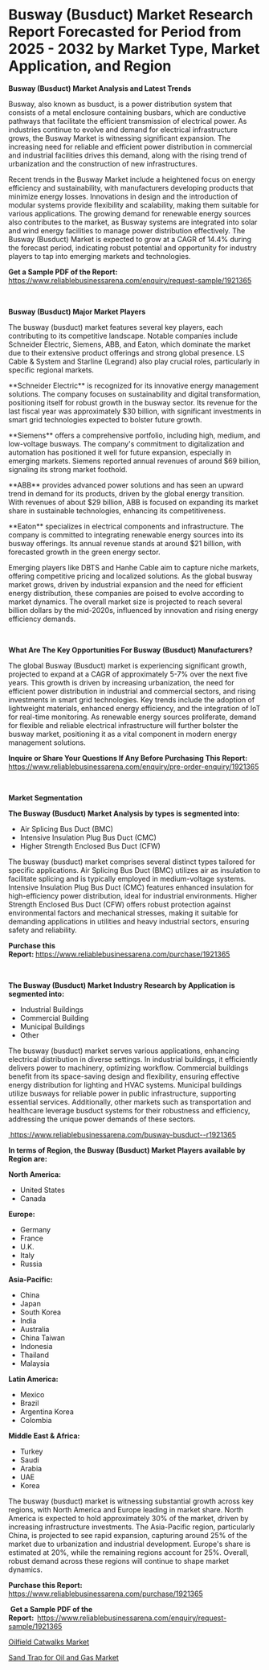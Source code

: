 <p><h1>Busway (Busduct) Market Research Report Forecasted for Period from 2025 -  2032 by Market Type, Market Application, and Region</h1></p><p><strong>Busway (Busduct) Market Analysis and Latest Trends</strong></p>
<p><p>Busway, also known as busduct, is a power distribution system that consists of a metal enclosure containing busbars, which are conductive pathways that facilitate the efficient transmission of electrical power. As industries continue to evolve and demand for electrical infrastructure grows, the Busway Market is witnessing significant expansion. The increasing need for reliable and efficient power distribution in commercial and industrial facilities drives this demand, along with the rising trend of urbanization and the construction of new infrastructures.</p><p>Recent trends in the Busway Market include a heightened focus on energy efficiency and sustainability, with manufacturers developing products that minimize energy losses. Innovations in design and the introduction of modular systems provide flexibility and scalability, making them suitable for various applications. The growing demand for renewable energy sources also contributes to the market, as Busway systems are integrated into solar and wind energy facilities to manage power distribution effectively. The Busway (Busduct) Market is expected to grow at a CAGR of 14.4% during the forecast period, indicating robust potential and opportunity for industry players to tap into emerging markets and technologies.</p></p>
<p><strong>Get a Sample PDF of the Report:&nbsp;</strong> <a href="https://www.reliablebusinessarena.com/enquiry/request-sample/1921365?utm_campaign=2217&utm_medium=2&utm_source=Github&utm_content=ia&utm_term=07042025&utm_id=busway-busduct">https://www.reliablebusinessarena.com/enquiry/request-sample/1921365</a></p>
<p>&nbsp;</p>
<p><strong>Busway (Busduct) Major Market Players</strong></p>
<p><p>The busway (busduct) market features several key players, each contributing to its competitive landscape. Notable companies include Schneider Electric, Siemens, ABB, and Eaton, which dominate the market due to their extensive product offerings and strong global presence. LS Cable & System and Starline (Legrand) also play crucial roles, particularly in specific regional markets.</p><p>**Schneider Electric** is recognized for its innovative energy management solutions. The company focuses on sustainability and digital transformation, positioning itself for robust growth in the busway sector. Its revenue for the last fiscal year was approximately $30 billion, with significant investments in smart grid technologies expected to bolster future growth.</p><p>**Siemens** offers a comprehensive portfolio, including high, medium, and low-voltage busways. The company's commitment to digitalization and automation has positioned it well for future expansion, especially in emerging markets. Siemens reported annual revenues of around $69 billion, signaling its strong market foothold.</p><p>**ABB** provides advanced power solutions and has seen an upward trend in demand for its products, driven by the global energy transition. With revenues of about $29 billion, ABB is focused on expanding its market share in sustainable technologies, enhancing its competitiveness.</p><p>**Eaton** specializes in electrical components and infrastructure. The company is committed to integrating renewable energy sources into its busway offerings. Its annual revenue stands at around $21 billion, with forecasted growth in the green energy sector.</p><p>Emerging players like DBTS and Hanhe Cable aim to capture niche markets, offering competitive pricing and localized solutions. As the global busway market grows, driven by industrial expansion and the need for efficient energy distribution, these companies are poised to evolve according to market dynamics. The overall market size is projected to reach several billion dollars by the mid-2020s, influenced by innovation and rising energy efficiency demands.</p></p>
<p>&nbsp;</p>
<p><strong>What Are The Key Opportunities For Busway (Busduct) Manufacturers?</strong></p>
<p><p>The global Busway (Busduct) market is experiencing significant growth, projected to expand at a CAGR of approximately 5-7% over the next five years. This growth is driven by increasing urbanization, the need for efficient power distribution in industrial and commercial sectors, and rising investments in smart grid technologies. Key trends include the adoption of lightweight materials, enhanced energy efficiency, and the integration of IoT for real-time monitoring. As renewable energy sources proliferate, demand for flexible and reliable electrical infrastructure will further bolster the busway market, positioning it as a vital component in modern energy management solutions.</p></p>
<p><strong>Inquire or Share Your Questions If Any Before Purchasing This Report:</strong> <a href="https://www.reliablebusinessarena.com/enquiry/pre-order-enquiry/1921365?utm_campaign=2217&utm_medium=2&utm_source=Github&utm_content=ia&utm_term=07042025&utm_id=busway-busduct">https://www.reliablebusinessarena.com/enquiry/pre-order-enquiry/1921365</a></p>
<p>&nbsp;</p>
<p><strong>Market Segmentation</strong></p>
<p><strong>The Busway (Busduct) Market Analysis by types is segmented into:</strong></p>
<p><ul><li>Air Splicing Bus Duct (BMC)</li><li>Intensive Insulation Plug Bus Duct (CMC)</li><li>Higher Strength Enclosed Bus Duct (CFW)</li></ul></p>
<p><p>The busway (busduct) market comprises several distinct types tailored for specific applications. Air Splicing Bus Duct (BMC) utilizes air as insulation to facilitate splicing and is typically employed in medium-voltage systems. Intensive Insulation Plug Bus Duct (CMC) features enhanced insulation for high-efficiency power distribution, ideal for industrial environments. Higher Strength Enclosed Bus Duct (CFW) offers robust protection against environmental factors and mechanical stresses, making it suitable for demanding applications in utilities and heavy industrial sectors, ensuring safety and reliability.</p></p>
<p><strong>Purchase this Report:&nbsp;</strong><a href="https://www.reliablebusinessarena.com/purchase/1921365?utm_campaign=2217&utm_medium=2&utm_source=Github&utm_content=ia&utm_term=07042025&utm_id=busway-busduct">https://www.reliablebusinessarena.com/purchase/1921365</a></p>
<p>&nbsp;</p>
<p><strong>The Busway (Busduct) Market Industry Research by Application is segmented into:</strong></p>
<p><ul><li>Industrial Buildings</li><li>Commercial Building</li><li>Municipal Buildings</li><li>Other</li></ul></p>
<p><p>The busway (busduct) market serves various applications, enhancing electrical distribution in diverse settings. In industrial buildings, it efficiently delivers power to machinery, optimizing workflow. Commercial buildings benefit from its space-saving design and flexibility, ensuring effective energy distribution for lighting and HVAC systems. Municipal buildings utilize busways for reliable power in public infrastructure, supporting essential services. Additionally, other markets such as transportation and healthcare leverage busduct systems for their robustness and efficiency, addressing the unique power demands of these sectors.</p></p>
<p><a href="https://www.reliablebusinessarena.com/busway-busduct--r1921365?utm_campaign=2217&utm_medium=2&utm_source=Github&utm_content=ia&utm_term=07042025&utm_id=busway-busduct">&nbsp;https://www.reliablebusinessarena.com/busway-busduct--r1921365</a></p>
<p><strong>In terms of Region, the Busway (Busduct) Market Players available by Region are:</strong></p>
<p>
    <p> <strong> North America: </strong>
        <ul>
            <li>United States</li>
            <li>Canada</li>
        </ul>
        </p> 
    <p> <strong> Europe: </strong>
        <ul>
            <li>Germany</li>
            <li>France</li>
            <li>U.K.</li>
            <li>Italy</li>
            <li>Russia</li>
        </ul>
        </p> 
    <p> <strong> Asia-Pacific: </strong>
        <ul>
            <li>China</li>
            <li>Japan</li>
            <li>South Korea</li>
            <li>India</li>
            <li>Australia</li>
            <li>China Taiwan</li>
            <li>Indonesia</li>
            <li>Thailand</li>
            <li>Malaysia</li>
        </ul>
        </p> 
    <p> <strong> Latin America: </strong>
        <ul>
            <li>Mexico</li>
            <li>Brazil</li>
            <li>Argentina Korea</li>
            <li>Colombia</li>
        </ul>
        </p> 
    <p> <strong> Middle East & Africa: </strong>
        <ul>
            <li>Turkey</li>
            <li>Saudi</li>
            <li>Arabia</li>
            <li>UAE</li>
            <li>Korea</li>
        </ul>
    </p>
    </p>
<p><p>The busway (busduct) market is witnessing substantial growth across key regions, with North America and Europe leading in market share. North America is expected to hold approximately 30% of the market, driven by increasing infrastructure investments. The Asia-Pacific region, particularly China, is projected to see rapid expansion, capturing around 25% of the market due to urbanization and industrial development. Europe's share is estimated at 20%, while the remaining regions account for 25%. Overall, robust demand across these regions will continue to shape market dynamics.</p></p>
<p><strong>Purchase this Report: </strong><a href="https://www.reliablebusinessarena.com/purchase/1921365?utm_campaign=2217&utm_medium=2&utm_source=Github&utm_content=ia&utm_term=07042025&utm_id=busway-busduct">https://www.reliablebusinessarena.com/purchase/1921365</a></p>
<p>&nbsp;<strong>Get a Sample PDF of the Report:&nbsp;&nbsp;</strong><a href="https://www.reliablebusinessarena.com/enquiry/request-sample/1921365?utm_campaign=2217&utm_medium=2&utm_source=Github&utm_content=ia&utm_term=07042025&utm_id=busway-busduct">https://www.reliablebusinessarena.com/enquiry/request-sample/1921365</a></p>
<p><strong></strong></p>
<p><p><a href="https://github.com/gukenneth26571/Market-Research-Report-List-1/blob/main/oilfield-catwalks-market.md?utm_campaign=2217&utm_medium=2&utm_source=Github&utm_content=ia&utm_term=07042025&utm_id=busway-busduct">Oilfield Catwalks Market</a></p><p><a href="https://github.com/ChiragRp1/Market-Research-Report-List-7/blob/main/sand-trap-for-oil-and-gas-market.md?utm_campaign=2217&utm_medium=2&utm_source=Github&utm_content=ia&utm_term=07042025&utm_id=busway-busduct">Sand Trap for Oil and Gas Market</a></p></p>